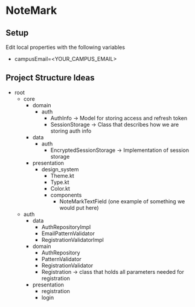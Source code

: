 # NoteMark


## Setup

Edit local properties with the following variables
- campusEmail=<YOUR_CAMPUS_EMAIL>

## Project Structure Ideas

- root
  - core
    - domain
      - auth
        * AuthInfo -> Model for storing access and refresh token
        * SessionStorage -> Class that describes how we are storing auth info
    - data
      - auth
        * EncryptedSessionStorage -> Implementation of session storage
    - presentation
      - design_system
        * Theme.kt
        * Type.kt
        * Color.kt
        - components
          * NoteMarkTextField (one example of something we would put here)
  - auth
    - data
      * AuthRepositoryImpl
      * EmailPatternValidator
      * RegistrationValidatorImpl
    - domain
      * AuthRepository
      * PatternValidator
      * RegistrationValidator
      * Registration -> class that holds all parameters needed for registration
    - presentation
      - registration
      - login